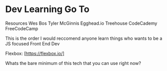 # Dev Learning Go To

Resources
Wes Bos
Tyler McGinnis
Egghead.io
Treehouse
CodeCademy
FreeCodeCamp

This is the order I would reccomend anyone learn things who wants to be a JS focused Front End Dev

Flexbox: [https://flexbox.io/]

Whats the bare minimum of this tech that you can use right now?
